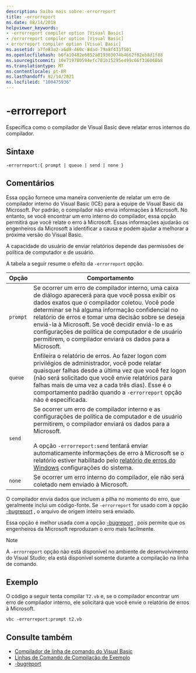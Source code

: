```yaml
---
description: Saiba mais sobre:-errorreport
title: -errorreport
ms.date: 08/14/2018
helpviewer_keywords:
- -errorreport compiler option [Visual Basic]
- /errorreport compiler option [Visual Basic]
- errorreport compiler option [Visual Basic]
ms.assetid: a7fe83a2-a6d8-460c-8dad-79a8f433f501
ms.openlocfilehash: b6fa10482e6852a819303074b4662f02eb8d1f88
ms.sourcegitcommit: 10e719780594efc781b15295e499c66f316068b8
ms.translationtype: MT
ms.contentlocale: pt-BR
ms.lasthandoff: 02/14/2021
ms.locfileid: "100475936"
---
```

# <a name="-errorreport"></a>-errorreport

Especifica como o compilador de Visual Basic deve relatar erros internos do compilador.

## <a name="syntax"></a>Sintaxe

```console
-errorreport:{ prompt | queue | send | none }
```

## <a name="remarks"></a>Comentários

Essa opção fornece uma maneira conveniente de relatar um erro de compilador interno do Visual Basic (ICE) para a equipe de Visual Basic da Microsoft. Por padrão, o compilador não envia informações à Microsoft. No entanto, se você encontrar um erro interno do compilador, essa opção permitirá que você relate o erro à Microsoft. Essas informações ajudarão os engenheiros da Microsoft a identificar a causa e podem ajudar a melhorar a próxima versão do Visual Basic.

A capacidade do usuário de enviar relatórios depende das permissões de política de computador e de usuário.

A tabela a seguir resume o efeito da `-errorreport` opção.

|Opção|Comportamento|
|---|---|
|`prompt`|Se ocorrer um erro de compilador interno, uma caixa de diálogo aparecerá para que você possa exibir os dados exatos que o compilador coletou. Você pode determinar se há alguma informação confidencial no relatório de erros e tomar uma decisão sobre se deseja enviá-la à Microsoft. Se você decidir enviá-lo e as configurações de política de computador e de usuário permitirem, o compilador enviará os dados para a Microsoft.|
|`queue`|Enfileira o relatório de erros. Ao fazer logon com privilégios de administrador, você pode relatar quaisquer falhas desde a última vez que você fez logon (não será solicitado que você envie relatórios para falhas mais de uma vez a cada três dias). Esse é o comportamento padrão quando a `-errorreport` opção não é especificada.|
|`send`|Se ocorrer um erro de compilador interno e as configurações de política de computador e de usuário permitirem, o compilador enviará os dados para a Microsoft.<br /><br /> A opção `-errorreport:send` tentará enviar automaticamente informações de erro à Microsoft se o relatório estiver habilitado pelo [relatório de erros do Windows](/windows/desktop/wer/windows-error-reporting) configurações do sistema. |
|`none`|Se ocorrer um erro interno do compilador, ele não será coletado nem enviado à Microsoft.|

O compilador envia dados que incluem a pilha no momento do erro, que geralmente inclui um código-fonte. Se `-errorreport` for usado com a opção [-bugreport](bugreport.md) , o arquivo de origem inteiro será enviado.

Essa opção é melhor usada com a opção [-bugreport](bugreport.md) , pois permite que os engenheiros da Microsoft reproduzam o erro mais facilmente.

> [!NOTE]
> A `-errorreport` opção não está disponível no ambiente de desenvolvimento do Visual Studio; ela está disponível somente durante a compilação na linha de comando.

## <a name="example"></a>Exemplo

O código a seguir tenta compilar `T2.vb` e, se o compilador encontrar um erro de compilador interno, ele solicitará que você envie o relatório de erros à Microsoft.

```console
vbc -errorreport:prompt t2.vb
```

## <a name="see-also"></a>Consulte também

- [Compilador de linha de comando do Visual Basic](index.md)
- [Linhas de Comando de Compilação de Exemplo](sample-compilation-command-lines.md)
- [-bugreport](bugreport.md)
